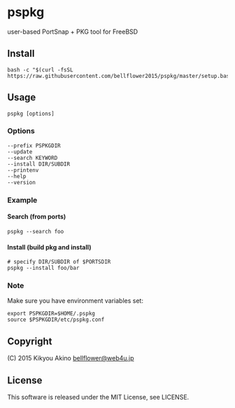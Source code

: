 # pspkg
user-based PortSnap + PKG tool for FreeBSD

## Install

    bash -c "$(curl -fsSL https://raw.githubusercontent.com/bellflower2015/pspkg/master/setup.bash)"

## Usage

    pspkg [options]

### Options

    --prefix PSPKGDIR
    --update
    --search KEYWORD
    --install DIR/SUBDIR
    --printenv
    --help
    --version

### Example

#### Search (from ports)

    pspkg --search foo

#### Install (build pkg and install)

    # specify DIR/SUBDIR of $PORTSDIR
    pspkg --install foo/bar

### Note
Make sure you have environment variables set:

    export PSPKGDIR=$HOME/.pspkg
    source $PSPKGDIR/etc/pspkg.conf

## Copyright
(C) 2015 Kikyou Akino <bellflower@web4u.jp>

## License
This software is released under the MIT License, see LICENSE.
